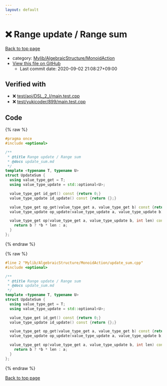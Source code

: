 ```yaml
---
layout: default
---
```


<!-- mathjax config similar to math.stackexchange -->
<script type="text/javascript" async
  src="https://cdnjs.cloudflare.com/ajax/libs/mathjax/2.7.5/MathJax.js?config=TeX-MML-AM_CHTML">
</script>
<script type="text/x-mathjax-config">
  MathJax.Hub.Config({
    TeX: { equationNumbers: { autoNumber: "AMS" }},
    tex2jax: {
      inlineMath: [ ['$','$'] ],
      processEscapes: true
    },
    "HTML-CSS": { matchFontHeight: false },
    displayAlign: "left",
    displayIndent: "2em"
  });
</script>

<script type="text/javascript" src="https://cdnjs.cloudflare.com/ajax/libs/jquery/3.4.1/jquery.min.js"></script>
<script src="https://cdn.jsdelivr.net/npm/jquery-balloon-js@1.1.2/jquery.balloon.min.js" integrity="sha256-ZEYs9VrgAeNuPvs15E39OsyOJaIkXEEt10fzxJ20+2I=" crossorigin="anonymous"></script>
<script type="text/javascript" src="../../../../assets/js/copy-button.js"></script>
<link rel="stylesheet" href="../../../../assets/css/copy-button.css" />


# :x: Range update / Range sum

<a href="../../../../index.html">Back to top page</a>

* category: <a href="../../../../index.html#7bd9a37defae28fe1746a7ffe2a62491">Mylib/AlgebraicStructure/MonoidAction</a>
* <a href="{{ site.github.repository_url }}/blob/master/Mylib/AlgebraicStructure/MonoidAction/update_sum.cpp">View this file on GitHub</a>
    - Last commit date: 2020-09-02 21:08:27+09:00




## Verified with

* :x: <a href="../../../../verify/test/aoj/DSL_2_I/main.test.cpp.html">test/aoj/DSL_2_I/main.test.cpp</a>
* :x: <a href="../../../../verify/test/yukicoder/899/main.test.cpp.html">test/yukicoder/899/main.test.cpp</a>


## Code

<a id="unbundled"></a>
{% raw %}
```cpp
#pragma once
#include <optional>

/**
 * @title Range update / Range sum
 * @docs update_sum.md
 */
template <typename T, typename U>
struct UpdateSum {
  using value_type_get = T;
  using value_type_update = std::optional<U>;

  value_type_get id_get() const {return 0;}
  value_type_update id_update() const {return {};}

  value_type_get op_get(value_type_get a, value_type_get b) const {return a + b;}
  value_type_update op_update(value_type_update a, value_type_update b) const {return (a ? a : b);}

  value_type_get op(value_type_get a, value_type_update b, int len) const {
    return b ? *b * len : a;
  }
};

```
{% endraw %}

<a id="bundled"></a>
{% raw %}
```cpp
#line 2 "Mylib/AlgebraicStructure/MonoidAction/update_sum.cpp"
#include <optional>

/**
 * @title Range update / Range sum
 * @docs update_sum.md
 */
template <typename T, typename U>
struct UpdateSum {
  using value_type_get = T;
  using value_type_update = std::optional<U>;

  value_type_get id_get() const {return 0;}
  value_type_update id_update() const {return {};}

  value_type_get op_get(value_type_get a, value_type_get b) const {return a + b;}
  value_type_update op_update(value_type_update a, value_type_update b) const {return (a ? a : b);}

  value_type_get op(value_type_get a, value_type_update b, int len) const {
    return b ? *b * len : a;
  }
};

```
{% endraw %}

<a href="../../../../index.html">Back to top page</a>

